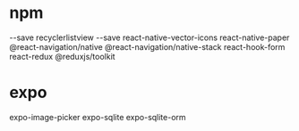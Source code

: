 # npm
--save recyclerlistview --save react-native-vector-icons react-native-paper @react-navigation/native @react-navigation/native-stack react-hook-form react-redux @reduxjs/toolkit

# expo
expo-image-picker expo-sqlite expo-sqlite-orm